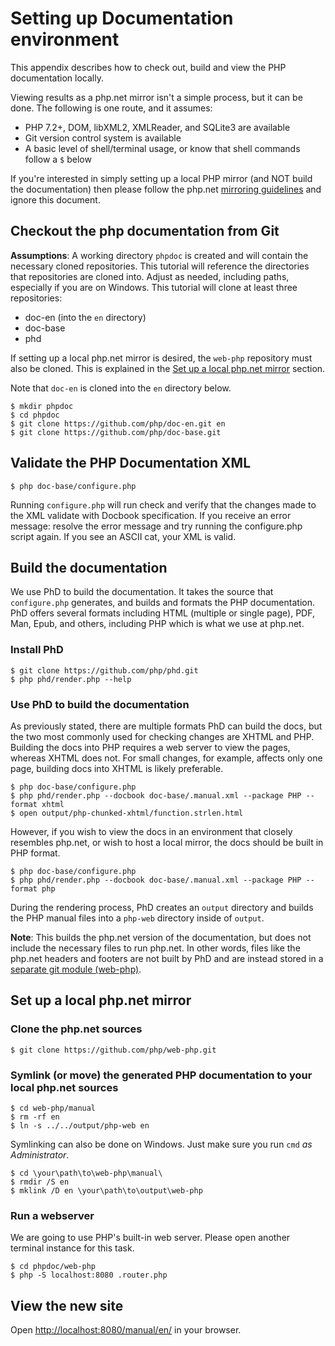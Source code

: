 # Setting up Documentation environment
This appendix describes how to check out, build and view the PHP documentation locally.

Viewing results as a php.net mirror isn't a simple process, but it can be done.
The following is one route, and it assumes:

- PHP 7.2+, DOM, libXML2, XMLReader, and SQLite3 are available
- Git version control system is available
- A basic level of shell/terminal usage, or know that shell commands follow a `$` below

If you're interested in simply setting up a local PHP mirror (and NOT build the documentation) then
please follow the php.net [mirroring guidelines](http://php.net/mirroring) and ignore this document.

## Checkout the php documentation from Git
**Assumptions**: A working directory `phpdoc` is created and will contain the necessary cloned repositories. This tutorial will reference the directories that repositories are cloned into. Adjust as needed, including paths, especially if you are on Windows. This tutorial will clone at least three repositories:
 * doc-en (into the `en` directory)
 * doc-base 
 * phd

If setting up a local php.net mirror is desired, the `web-php` repository must also be cloned. This is explained in the [Set up a local php.net mirror](/#set-up-a-local-phpnet-mirror) section.

Note that `doc-en` is cloned into the `en` directory below.
```
$ mkdir phpdoc
$ cd phpdoc
$ git clone https://github.com/php/doc-en.git en
$ git clone https://github.com/php/doc-base.git
```

## Validate the PHP Documentation XML
```
$ php doc-base/configure.php
```
Running `configure.php` will run check and verify that the changes made to the XML validate with Docbook specification. If you receive an error message: resolve the error message and try running the configure.php script again. If you see an ASCII cat, your XML is valid.

## Build the documentation
We use PhD to build the documentation. It takes the source that `configure.php` generates, and builds
and formats the PHP documentation. PhD offers several formats including HTML (multiple or single page),
PDF, Man, Epub, and others, including PHP which is what we use at php.net.

### Install PhD
```
$ git clone https://github.com/php/phd.git
$ php phd/render.php --help
```

### Use PhD to build the documentation
As previously stated, there are multiple formats PhD can build the docs, but the two most commonly used for checking changes are XHTML and PHP. Building the docs into PHP requires a web server to view the pages, whereas XHTML does not. For small changes, for example, affects only one page, building docs into XHTML is likely preferable.
```
$ php doc-base/configure.php
$ php phd/render.php --docbook doc-base/.manual.xml --package PHP --format xhtml
$ open output/php-chunked-xhtml/function.strlen.html
```

However, if you wish to view the docs in an environment that closely resembles php.net, or wish to host a local mirror, the docs should be built in PHP format.

```
$ php doc-base/configure.php
$ php phd/render.php --docbook doc-base/.manual.xml --package PHP --format php
```
During the rendering process, PhD creates an `output` directory and builds the PHP manual files into a `php-web` directory inside of `output`.

**Note**: This builds the php.net version of the documentation, but does not include the necessary files to run
php.net. In other words, files like the php.net headers and footers are not built by PhD and are instead stored in a
[separate git module (web-php)](https://github.com/php/web-php).

<a id="set-up-a-local-phpnet-mirror"></a>
## Set up a local php.net mirror
### Clone the php.net sources
```
$ git clone https://github.com/php/web-php.git
```

### Symlink (or move) the generated PHP documentation to your local php.net sources
```
$ cd web-php/manual
$ rm -rf en
$ ln -s ../../output/php-web en
```

Symlinking can also be done on Windows. Just make sure you run `cmd` *as Administrator*.

```
$ cd \your\path\to\web-php\manual\
$ rmdir /S en
$ mklink /D en \your\path\to\output\web-php
```

### Run a webserver
We are going to use PHP's built-in web server. Please open another terminal instance for this task.

```
$ cd phpdoc/web-php
$ php -S localhost:8080 .router.php
```

## View the new site
Open [http://localhost:8080/manual/en/](http://localhost:8080/manual/en/) in your browser.
